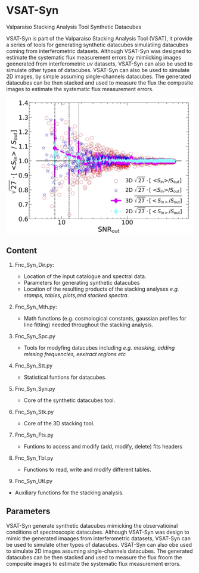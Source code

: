 # VSAT-Syn
Valparaíso Stacking Analysis Tool Synthetic Datacubes


VSAT-Syn is part of the Valparaíso Stacking Analysis Tool (VSAT), it provide a series of tools for generating synthetic datacubes simulatiing datacubes coming from interferometric datasets. Although VSAT-Syn was designed to estimate the systematic flux measurement errors by mimiicking images geenerated from interferometric _uv_ datasets, VSAT-Syn can also be used to simulate other types of datacubes. VSAT-Syn can also be used to simulate 2D images, by simple assuming single-channels datacubes. The generated datacubes can be then stacked and used to measure the flux the composite images to estimate the systematic flux measurement errors.

![Alt text](./Figures-Syn/Synthetic-InOut-Stats-SNR-BIS.jpg?raw=true "3D datacube Stacked spectra Scheme.")

## Content

1. Fnc_Syn_Dir.py:
   - Location of the input catalogue and spectral data. 
   - Parameters for generating synthetic datacubes
   - Location of the resulting products of the stacking analyses _e.g. stamps, tables, plots,and stacked spectra_.

2. Fnc_Syn_Mth.py:
   - Math functions (e.g. cosmological constants, gaussian profiles for line fitting) needed throughout the stacking analysis.

3. Fnc_Syn_Spc.py 
   - Tools for modyfing datacubes including _e.g. masking, adding missing frequencies, eextract regions etc_

4. Fnc_Syn_Stt.py 
   - Statistical funtions for datacubes.

5. Fnc_Syn_Syn.py
   - Core of the synthetic datacubes tool.

6. Fnc_Syn_Stk.py
   - Core of the 3D stacking tool.

7. Fnc_Syn_Fts.py
   - Funtions to access and modify (add, modify, delete) fits headers

8. Fnc_Syn_Tbl.py
   - Functions to read, write and modify different tables.
 
 9. Fnc_Syn_Utl.py
   - Auxiliary functions for the stacking analysis.

## Parameters
VSAT-Syn generate synthetic datacubes mimicking the observatioinal conditions of spectroscopic datacubes. Although VSAT-Syn was design to mimic the generated imaages from interferometric datasets, VSAT-Syn can be used to simulate other types of datacubes. VSAT-Syn can also obe used to simulate 2D images assuming single-channels datacubes. The generated datacubes can be then stacked and used to measure the flux froom the composite images to estimate the systematic flux measurement errors.
